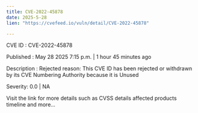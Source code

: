 ```yaml
---
title: CVE-2022-45878
date: 2025-5-28
lien: "https://cvefeed.io/vuln/detail/CVE-2022-45878"

---
```


CVE ID : CVE-2022-45878

Published :  May 28
2025
7:15 p.m. | 1 hour
45 minutes ago

Description : Rejected reason: This CVE ID has been rejected or withdrawn by its CVE Numbering Authority because it is Unused

Severity: 0.0 | NA

Visit the link for more details
such as CVSS details
affected products
timeline
and more...
